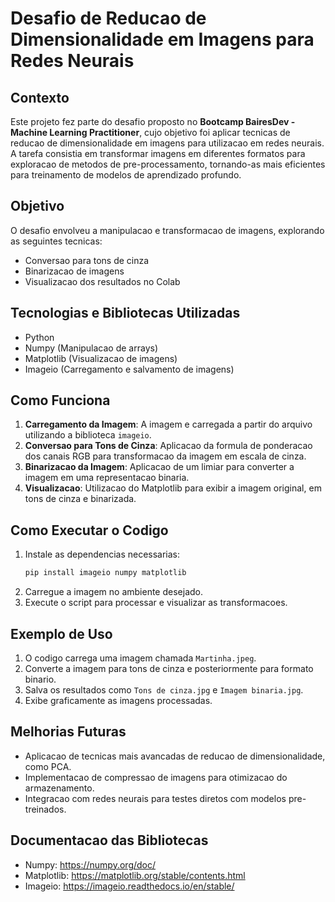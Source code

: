 # Desafio de Reducao de Dimensionalidade em Imagens para Redes Neurais

## Contexto
Este projeto fez parte do desafio proposto no **Bootcamp BairesDev - Machine Learning Practitioner**, cujo objetivo foi aplicar tecnicas de reducao de dimensionalidade em imagens para utilizacao em redes neurais. A tarefa consistia em transformar imagens em diferentes formatos para exploracao de metodos de pre-processamento, tornando-as mais eficientes para treinamento de modelos de aprendizado profundo.

## Objetivo
O desafio envolveu a manipulacao e transformacao de imagens, explorando as seguintes tecnicas:
- Conversao para tons de cinza
- Binarizacao de imagens
- Visualizacao dos resultados no Colab

## Tecnologias e Bibliotecas Utilizadas
- Python
- Numpy (Manipulacao de arrays)
- Matplotlib (Visualizacao de imagens)
- Imageio (Carregamento e salvamento de imagens)

## Como Funciona
1. **Carregamento da Imagem**: A imagem e carregada a partir do arquivo utilizando a biblioteca `imageio`.
2. **Conversao para Tons de Cinza**: Aplicacao da formula de ponderacao dos canais RGB para transformacao da imagem em escala de cinza.
3. **Binarizacao da Imagem**: Aplicacao de um limiar para converter a imagem em uma representacao binaria.
4. **Visualizacao**: Utilizacao do Matplotlib para exibir a imagem original, em tons de cinza e binarizada.

## Como Executar o Codigo
1. Instale as dependencias necessarias:
   ```bash
   pip install imageio numpy matplotlib
   ```
2. Carregue a imagem no ambiente desejado.
3. Execute o script para processar e visualizar as transformacoes.

## Exemplo de Uso
1. O codigo carrega uma imagem chamada `Martinha.jpeg`.
2. Converte a imagem para tons de cinza e posteriormente para formato binario.
3. Salva os resultados como `Tons de cinza.jpg` e `Imagem binaria.jpg`.
4. Exibe graficamente as imagens processadas.

## Melhorias Futuras
- Aplicacao de tecnicas mais avancadas de reducao de dimensionalidade, como PCA.
- Implementacao de compressao de imagens para otimizacao do armazenamento.
- Integracao com redes neurais para testes diretos com modelos pre-treinados.

## Documentacao das Bibliotecas
- Numpy: https://numpy.org/doc/
- Matplotlib: https://matplotlib.org/stable/contents.html
- Imageio: https://imageio.readthedocs.io/en/stable/
